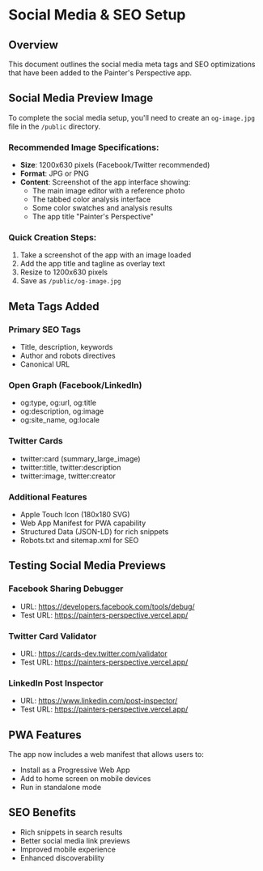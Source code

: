 # Social Media & SEO Setup

## Overview
This document outlines the social media meta tags and SEO optimizations that have been added to the Painter's Perspective app.

## Social Media Preview Image

To complete the social media setup, you'll need to create an `og-image.jpg` file in the `/public` directory.

### Recommended Image Specifications:
- **Size**: 1200x630 pixels (Facebook/Twitter recommended)
- **Format**: JPG or PNG
- **Content**: Screenshot of the app interface showing:
  - The main image editor with a reference photo
  - The tabbed color analysis interface
  - Some color swatches and analysis results
  - The app title "Painter's Perspective"

### Quick Creation Steps:
1. Take a screenshot of the app with an image loaded
2. Add the app title and tagline as overlay text
3. Resize to 1200x630 pixels
4. Save as `/public/og-image.jpg`

## Meta Tags Added

### Primary SEO Tags
- Title, description, keywords
- Author and robots directives
- Canonical URL

### Open Graph (Facebook/LinkedIn)
- og:type, og:url, og:title
- og:description, og:image
- og:site_name, og:locale

### Twitter Cards
- twitter:card (summary_large_image)
- twitter:title, twitter:description
- twitter:image, twitter:creator

### Additional Features
- Apple Touch Icon (180x180 SVG)
- Web App Manifest for PWA capability
- Structured Data (JSON-LD) for rich snippets
- Robots.txt and sitemap.xml for SEO

## Testing Social Media Previews

### Facebook Sharing Debugger
- URL: https://developers.facebook.com/tools/debug/
- Test URL: https://painters-perspective.vercel.app/

### Twitter Card Validator
- URL: https://cards-dev.twitter.com/validator
- Test URL: https://painters-perspective.vercel.app/

### LinkedIn Post Inspector
- URL: https://www.linkedin.com/post-inspector/
- Test URL: https://painters-perspective.vercel.app/

## PWA Features
The app now includes a web manifest that allows users to:
- Install as a Progressive Web App
- Add to home screen on mobile devices
- Run in standalone mode

## SEO Benefits
- Rich snippets in search results
- Better social media link previews
- Improved mobile experience
- Enhanced discoverability